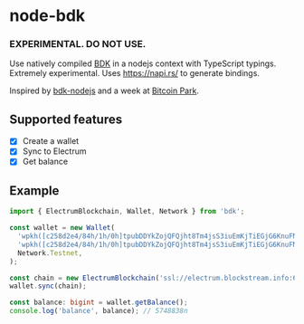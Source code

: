 # node-bdk

### EXPERIMENTAL. DO NOT USE.

Use natively compiled [BDK](https://github.com/bitcoindevkit/bdk) in a nodejs context with TypeScript typings. Extremely experimental. Uses https://napi.rs/ to generate bindings.

Inspired by [bdk-nodejs](https://github.com/danielabrozzoni/bdk-nodejs) and a week at [Bitcoin Park](https://bitcoinpark.co/).

## Supported features

- [x] Create a wallet
- [x] Sync to Electrum
- [x] Get balance

## Example

```ts
import { ElectrumBlockchain, Wallet, Network } from 'bdk';

const wallet = new Wallet(
  'wpkh([c258d2e4/84h/1h/0h]tpubDDYkZojQFQjht8Tm4jsS3iuEmKjTiEGjG6KnuFNKKJb5A6ZUCUZKdvLdSDWofKi4ToRCwb9poe1XdqfUnP4jaJjCB2Zwv11ZLgSbnZSNecE/0/*)',
  'wpkh([c258d2e4/84h/1h/0h]tpubDDYkZojQFQjht8Tm4jsS3iuEmKjTiEGjG6KnuFNKKJb5A6ZUCUZKdvLdSDWofKi4ToRCwb9poe1XdqfUnP4jaJjCB2Zwv11ZLgSbnZSNecE/1/*)',
  Network.Testnet,
);

const chain = new ElectrumBlockchain('ssl://electrum.blockstream.info:60002');
wallet.sync(chain);

const balance: bigint = wallet.getBalance();
console.log('balance', balance); // 5748838n
```
